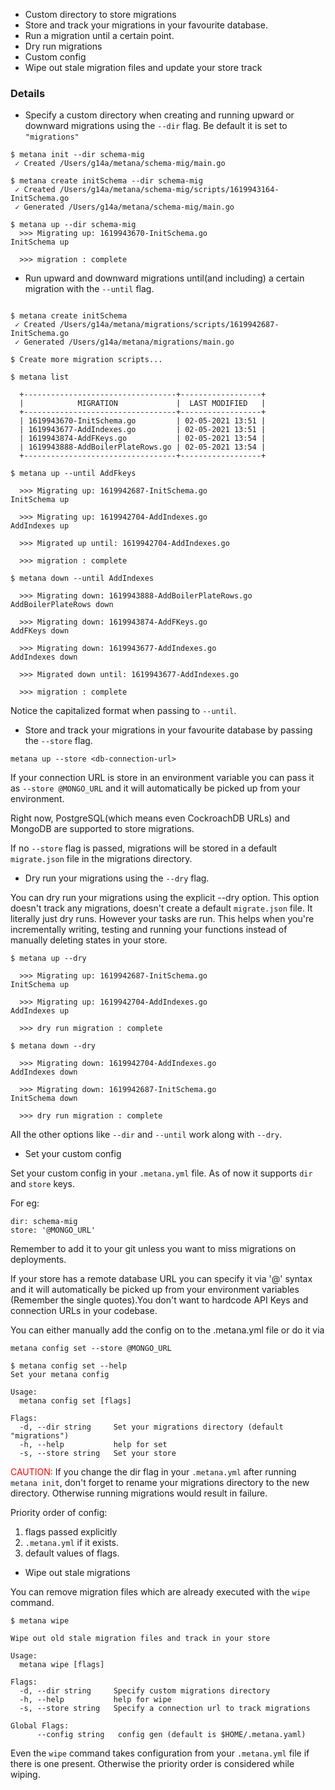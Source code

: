 * Custom directory to store migrations
* Store and track your migrations in your favourite database.
* Run a migration until a certain point.
* Dry run migrations
* Custom config
* Wipe out stale migration files and update your store track


### Details

* Specify a custom directory when creating and running upward or downward migrations using the `--dir` flag. Be default it is set to `"migrations"`

```shell
$ metana init --dir schema-mig
 ✓ Created /Users/g14a/metana/schema-mig/main.go

$ metana create initSchema --dir schema-mig
 ✓ Created /Users/g14a/metana/schema-mig/scripts/1619943164-InitSchema.go
 ✓ Generated /Users/g14a/metana/schema-mig/main.go
 
$ metana up --dir schema-mig
  >>> Migrating up: 1619943670-InitSchema.go
InitSchema up

  >>> migration : complete

```

*  Run upward and downward migrations until(and including) a certain migration with the `--until` flag.

```shell

$ metana create initSchema                                                                
 ✓ Created /Users/g14a/metana/migrations/scripts/1619942687-InitSchema.go
 ✓ Generated /Users/g14a/metana/migrations/main.go
 
$ Create more migration scripts...

$ metana list

  +----------------------------------+------------------+
  |            MIGRATION             |  LAST MODIFIED   |
  +----------------------------------+------------------+
  | 1619943670-InitSchema.go         | 02-05-2021 13:51 |
  | 1619943677-AddIndexes.go         | 02-05-2021 13:51 |
  | 1619943874-AddFKeys.go           | 02-05-2021 13:54 |
  | 1619943888-AddBoilerPlateRows.go | 02-05-2021 13:54 |
  +----------------------------------+------------------+

$ metana up --until AddFkeys                                                                

  >>> Migrating up: 1619942687-InitSchema.go
InitSchema up

  >>> Migrating up: 1619942704-AddIndexes.go
AddIndexes up

  >>> Migrated up until: 1619942704-AddIndexes.go

  >>> migration : complete

$ metana down --until AddIndexes
  
  >>> Migrating down: 1619943888-AddBoilerPlateRows.go
AddBoilerPlateRows down

  >>> Migrating down: 1619943874-AddFKeys.go
AddFKeys down

  >>> Migrating down: 1619943677-AddIndexes.go
AddIndexes down

  >>> Migrated down until: 1619943677-AddIndexes.go

  >>> migration : complete

```

Notice the capitalized format when passing to `--until`.

* Store and track your migrations in your favourite database by passing the `--store` flag.

```shell
metana up --store <db-connection-url>
```

If your connection URL is store in an environment variable you can pass it as `--store @MONGO_URL` and it will automatically be picked up from your environment.

Right now, PostgreSQL(which means even CockroachDB URLs) and MongoDB are supported to store migrations.

If no `--store` flag is passed, migrations will be stored in a default `migrate.json` file in the migrations directory.

* Dry run your migrations using the `--dry` flag.

You can dry run your migrations using the explicit --dry option. This option doesn't track any migrations, doesn't create a default `migrate.json` file. It literally just dry runs. However your tasks are run. This helps when you're incrementally writing, testing and running your functions instead of manually deleting states in your store.

```shell
$ metana up --dry

  >>> Migrating up: 1619942687-InitSchema.go
InitSchema up

  >>> Migrating up: 1619942704-AddIndexes.go
AddIndexes up

  >>> dry run migration : complete
```

```shell
$ metana down --dry

  >>> Migrating down: 1619942704-AddIndexes.go
AddIndexes down

  >>> Migrating down: 1619942687-InitSchema.go
InitSchema down

  >>> dry run migration : complete
```

All the other options like `--dir` and `--until` work along with `--dry`.

* Set your custom config

Set your custom config in your `.metana.yml` file. As of now it supports `dir` and `store` keys.

For eg:
```
dir: schema-mig
store: '@MONGO_URL'
```

Remember to add it to your git unless you want to miss migrations on deployments.

If your store has a remote database URL you can specify it via '@<url>' syntax and it will automatically be picked up from your environment variables (Remember the single quotes).You don't want to hardcode API Keys and connection URLs in your codebase.

You can either manually add the config on to the .metana.yml file or do it via

`metana config set --store @MONGO_URL`

```shell
$ metana config set --help
Set your metana config

Usage:
  metana config set [flags]

Flags:
  -d, --dir string     Set your migrations directory (default "migrations")
  -h, --help           help for set
  -s, --store string   Set your store

```

<span style="color:red">CAUTION: </span>
If you change the dir flag in your `.metana.yml` after running `metana init`, don't forget to rename your migrations directory to the new directory. Otherwise running migrations would result in failure.

Priority order of config:

1. flags passed explicitly
2. `.metana.yml` if it exists.
3. default values of flags.

* Wipe out stale migrations

You can remove migration files which are already executed with the `wipe` command.

```shell
$ metana wipe

Wipe out old stale migration files and track in your store

Usage:
  metana wipe [flags]

Flags:
  -d, --dir string     Specify custom migrations directory
  -h, --help           help for wipe
  -s, --store string   Specify a connection url to track migrations

Global Flags:
      --config string   config gen (default is $HOME/.metana.yaml)
```

Even the `wipe` command takes configuration from your `.metana.yml` file if there is one present.
Otherwise the priority order is considered while wiping.